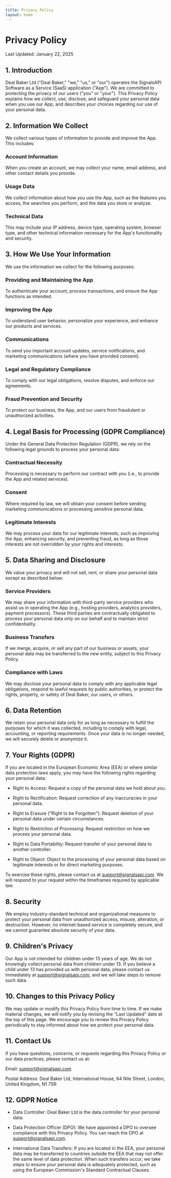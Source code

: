 ```yaml
---
title: Privacy Policy
layout: home
---
```


Privacy Policy
==============

Last Updated: January 22, 2025

1\. Introduction
----------------

Deal Baker Ltd ("Deal Baker," "we," "us," or "our") operates the SignalsAPI Software as a Service (SaaS) application ("App"). We are committed to protecting the privacy of our users ("you" or "your"). This Privacy Policy explains how we collect, use, disclose, and safeguard your personal data when you use our App, and describes your choices regarding our use of your personal data.

2\. Information We Collect
--------------------------

We collect various types of information to provide and improve the App. This includes:

### Account Information

When you create an account, we may collect your name, email address, and other contact details you provide.

### Usage Data

We collect information about how you use the App, such as the features you access, the searches you perform, and the data you store or analyze.

### Technical Data

This may include your IP address, device type, operating system, browser type, and other technical information necessary for the App's functionality and security.

3\. How We Use Your Information
-------------------------------

We use the information we collect for the following purposes:

### Providing and Maintaining the App

To authenticate your account, process transactions, and ensure the App functions as intended.

### Improving the App

To understand user behavior, personalize your experience, and enhance our products and services.

### Communications

To send you important account updates, service notifications, and marketing communications (where you have provided consent).

### Legal and Regulatory Compliance

To comply with our legal obligations, resolve disputes, and enforce our agreements.

### Fraud Prevention and Security

To protect our business, the App, and our users from fraudulent or unauthorized activities.

4\. Legal Basis for Processing (GDPR Compliance)
------------------------------------------------

Under the General Data Protection Regulation (GDPR), we rely on the following legal grounds to process your personal data:

### Contractual Necessity

Processing is necessary to perform our contract with you (i.e., to provide the App and related services).

### Consent

Where required by law, we will obtain your consent before sending marketing communications or processing sensitive personal data.

### Legitimate Interests

We may process your data for our legitimate interests, such as improving the App, enhancing security, and preventing fraud, as long as those interests are not overridden by your rights and interests.

5\. Data Sharing and Disclosure
-------------------------------

We value your privacy and will not sell, rent, or share your personal data except as described below:

### Service Providers

We may share your information with third-party service providers who assist us in operating the App (e.g., hosting providers, analytics providers, payment processors). These third parties are contractually obligated to process your personal data only on our behalf and to maintain strict confidentiality.

### Business Transfers

If we merge, acquire, or sell any part of our business or assets, your personal data may be transferred to the new entity, subject to this Privacy Policy.

### Compliance with Laws

We may disclose your personal data to comply with any applicable legal obligations, respond to lawful requests by public authorities, or protect the rights, property, or safety of Deal Baker, our users, or others.

6\. Data Retention
------------------

We retain your personal data only for as long as necessary to fulfill the purposes for which it was collected, including to comply with legal, accounting, or reporting requirements. Once your data is no longer needed, we will securely delete or anonymize it.

7\. Your Rights (GDPR)
----------------------

If you are located in the European Economic Area (EEA) or where similar data protection laws apply, you may have the following rights regarding your personal data:

*   Right to Access: Request a copy of the personal data we hold about you.
    
*   Right to Rectification: Request correction of any inaccuracies in your personal data.
    
*   Right to Erasure ("Right to be Forgotten"): Request deletion of your personal data under certain circumstances.
    
*   Right to Restriction of Processing: Request restriction on how we process your personal data.
    
*   Right to Data Portability: Request transfer of your personal data to another controller.
    
*   Right to Object: Object to the processing of your personal data based on legitimate interests or for direct marketing purposes.
    

To exercise these rights, please contact us at [support@signalsapi.com](mailto:support@signalsapi.com). We will respond to your request within the timeframes required by applicable law.

8\. Security
------------

We employ industry-standard technical and organizational measures to protect your personal data from unauthorized access, misuse, alteration, or destruction. However, no internet-based service is completely secure, and we cannot guarantee absolute security of your data.

9\. Children's Privacy
----------------------

Our App is not intended for children under 13 years of age. We do not knowingly collect personal data from children under 13. If you believe a child under 13 has provided us with personal data, please contact us immediately at [support@signalsapi.com](mailto:support@signalsapi.com), and we will take steps to remove such data.

10\. Changes to this Privacy Policy
-----------------------------------

We may update or modify this Privacy Policy from time to time. If we make material changes, we will notify you by revising the "Last Updated" date at the top of this page. We encourage you to review this Privacy Policy periodically to stay informed about how we protect your personal data.

11\. Contact Us
---------------

If you have questions, concerns, or requests regarding this Privacy Policy or our data practices, please contact us at:

Email: [support@signalsapi.com](mailto:support@signalsapi.com)

Postal Address: Deal Baker Ltd, International House, 64 Nile Street, London, United Kingdom, N1 7SR

12\. GDPR Notice
----------------

*   Data Controller: Deal Baker Ltd is the data controller for your personal data.
    
*   Data Protection Officer (DPO): We have appointed a DPO to oversee compliance with this Privacy Policy. You can reach the DPO at [support@signalsapi.com](mailto:support@signalsapi.com).
    
*   International Data Transfers: If you are located in the EEA, your personal data may be transferred to countries outside the EEA that may not offer the same level of data protection. When such transfers occur, we take steps to ensure your personal data is adequately protected, such as using the European Commission's Standard Contractual Clauses.
